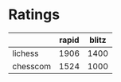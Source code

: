 # Ratings

|          | rapid | blitz |
|----------|-------|-------|
| lichess  | 1906 | 1400 |
| chesscom | 1524 | 1000 |
